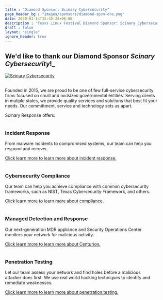 ```yaml
---
title : "Diamond Sponsor: Scinary Cybersecurity"
page_header_bg : "images/sponsors/diamond-spon-one.png"
date: 2020-03-14T15:40:24+06:00
description : "Texas Linux Festival Diamond Sponsor: Scinary Cybersecurity"
draft : false
layout: "single"
ignore_header: true
---
```


## We'd like to thank our Diamond Sponsor _Scinary Cybersecurity_!_

[![Scinary Cybersecurity](/images/sponsors/diamond-spon-one-large.png)](https://www.scinary.com/)
<br /><br />

Founded in 2015, we are proud to be one of few full-service cybersecurity firms focused on small and midsized governmental entities. Serving clients in mutiple states, we provide quality services and solutions that best fit your needs. Our committment, service and technology sets us apart.

Scinary Response offers:
<br /><br />

### Incident Response

From malware incidents to compromised systems, our team can help you respond and recover.

[Click learn more to learn more about incident response.](https://www.scinary.com/services/incident-response/)
<br /><br />

### Cybersecurity Compliance

Our team can help you achieve compliance with common cybersecurity frameworks, such as NIST, Texas Cybersecurity Framework, and others.

[Click learn more to learn more about compliance.](https://www.scinary.com/services/compliance/)
<br /><br />

### Managed Detection and Response

Our next-generation MDR appliance and Security Operations Center monitors your network for malicious activity.

[Click learn more to learn more about Centurion.](https://www.scinary.com/services/centurion/)
<br /><br />


### Penetration Testing

Let our team assess your network and find holes before a malicious attacker does first. We use real world hacking techniques to identify and remediate weaknesses.

[Click learn more to learn more about penetration testing.](https://www.scinary.com/services/penetration-testing/)
